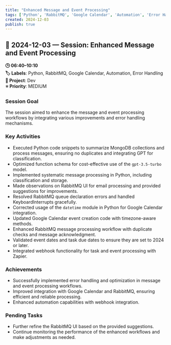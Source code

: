 ```yaml
---
title: "Enhanced Message and Event Processing"
tags: ['Python', 'RabbitMQ', 'Google Calendar', 'Automation', 'Error Handling']
created: 2024-12-03
publish: true
---
```


## 📅 2024-12-03 — Session: Enhanced Message and Event Processing

**🕒 06:40–10:10**  
**🏷️ Labels**: Python, RabbitMQ, Google Calendar, Automation, Error Handling  
**📂 Project**: Dev  
**⭐ Priority**: MEDIUM  


### Session Goal
The session aimed to enhance the message and event processing workflows by integrating various improvements and error handling mechanisms.

### Key Activities
- Executed Python code snippets to summarize MongoDB collections and process messages, ensuring no duplicates and integrating GPT for classification.
- Optimized function schema for cost-effective use of the `gpt-3.5-turbo` model.
- Implemented systematic message processing in Python, including classification and storage.
- Made observations on RabbitMQ UI for email processing and provided suggestions for improvements.
- Resolved RabbitMQ queue declaration errors and handled KeyboardInterrupts gracefully.
- Corrected usage of the `datetime` module in Python for Google Calendar integration.
- Updated Google Calendar event creation code with timezone-aware methods.
- Enhanced RabbitMQ message processing workflow with duplicate checks and message acknowledgment.
- Validated event dates and task due dates to ensure they are set to 2024 or later.
- Integrated webhook functionality for task and event processing with Zapier.

### Achievements
- Successfully implemented error handling and optimization in message and event processing workflows.
- Improved integration with Google Calendar and RabbitMQ, ensuring efficient and reliable processing.
- Enhanced automation capabilities with webhook integration.

### Pending Tasks
- Further refine the RabbitMQ UI based on the provided suggestions.
- Continue monitoring the performance of the enhanced workflows and make adjustments as needed.
